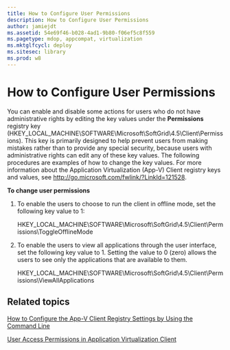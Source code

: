 ```yaml
---
title: How to Configure User Permissions
description: How to Configure User Permissions
author: jamiejdt
ms.assetid: 54e69f46-b028-4ad1-9b80-f06ef5c8f559
ms.pagetype: mdop, appcompat, virtualization
ms.mktglfcycl: deploy
ms.sitesec: library
ms.prod: w8
---
```



# How to Configure User Permissions


You can enable and disable some actions for users who do not have administrative rights by editing the key values under the **Permissions** registry key (HKEY\_LOCAL\_MACHINE\\SOFTWARE\\Microsoft\\SoftGrid\\4.5\\Client\\Permissions). This key is primarily designed to help prevent users from making mistakes rather than to provide any special security, because users with administrative rights can edit any of these key values. The following procedures are examples of how to change the key values. For more information about the Application Virtualization (App-V) Client registry keys and values, see <http://go.microsoft.com/fwlink/?LinkId=121528>.

**To change user permissions**

1.  To enable the users to choose to run the client in offline mode, set the following key value to 1:

    HKEY\_LOCAL\_MACHINE\\SOFTWARE\\Microsoft\\SoftGrid\\4.5\\Client\\Permissions\\ToggleOfflineMode

2.  To enable the users to view all applications through the user interface, set the following key value to 1. Setting the value to 0 (zero) allows the users to see only the applications that are available to them.

    HKEY\_LOCAL\_MACHINE\\SOFTWARE\\Microsoft\\SoftGrid\\4.5\\Client\\Permissions\\ViewAllApplications

## Related topics


[How to Configure the App-V Client Registry Settings by Using the Command Line](how-to-configure-the-app-v-client-registry-settings-by-using-the-command-line.md)

[User Access Permissions in Application Virtualization Client](user-access-permissions-in-application-virtualization-client.md)

 

 





